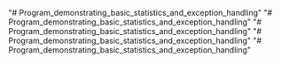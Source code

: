 "# Program_demonstrating_basic_statistics_and_exception_handling" 
"# Program_demonstrating_basic_statistics_and_exception_handling" 
"# Program_demonstrating_basic_statistics_and_exception_handling" 
"# Program_demonstrating_basic_statistics_and_exception_handling" 
"# Program_demonstrating_basic_statistics_and_exception_handling" 
